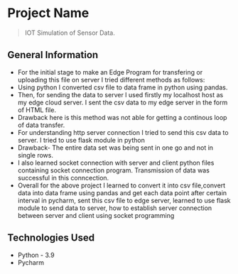 # Project Name
> IOT Simulation of Sensor Data.

## General Information
- For the initial stage to make an Edge Program for transfering or uploading this file on server I tried different methods as follows:
- Using python I converted csv file to data frame in python using pandas.
- Then, for sending the data to server I used firstly my localhost host as my edge cloud server. I sent the csv data to my edge server in the form of HTML file.
- Drawback here is this method was not able for getting a continous loop of data transfer.
- For understanding http server connection I tried to send this csv data to server. I tried to use flask module in python
- Drawback- The entire data set was being sent in one go and not in single rows.
- I also learned socket connection with server and client python files containing socket connection program. Transmission of data was successful in this conncection.
- Overall for the above project I learned to convert it into csv file,convert data into data frame using pandas and get each data point after certain interval in pycharm, sent this csv file to edge server, learned to use flask module to send data to server, how to establish server connection between server and client using socket programming

## Technologies Used
- Python - 3.9
- Pycharm


